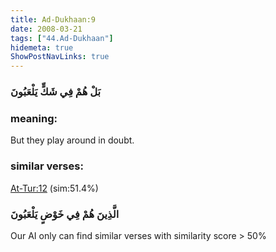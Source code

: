 ```yaml
---
title: Ad-Dukhaan:9
date: 2008-03-21
tags: ["44.Ad-Dukhaan"]
hidemeta: true 
ShowPostNavLinks: true 
---
```

### بَلْ هُمْ فِي شَكٍّ يَلْعَبُونَ
### meaning: 
But they play around in doubt.
### similar verses: 

[At-Tur:12](/52/12) (sim:51.4%)

### الَّذِينَ هُمْ فِي خَوْضٍ يَلْعَبُونَ

Our AI only can find similar verses with similarity score > 50% 



